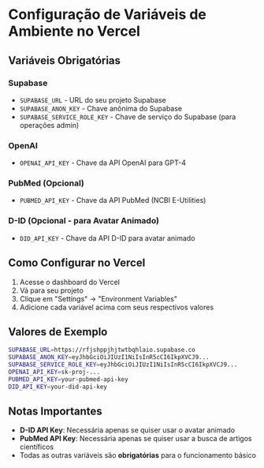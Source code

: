 # Configuração de Variáveis de Ambiente no Vercel

## Variáveis Obrigatórias

### Supabase
- `SUPABASE_URL` - URL do seu projeto Supabase
- `SUPABASE_ANON_KEY` - Chave anônima do Supabase
- `SUPABASE_SERVICE_ROLE_KEY` - Chave de serviço do Supabase (para operações admin)

### OpenAI
- `OPENAI_API_KEY` - Chave da API OpenAI para GPT-4

### PubMed (Opcional)
- `PUBMED_API_KEY` - Chave da API PubMed (NCBI E-Utilities)

### D-ID (Opcional - para Avatar Animado)
- `DID_API_KEY` - Chave da API D-ID para avatar animado

## Como Configurar no Vercel

1. Acesse o dashboard do Vercel
2. Vá para seu projeto
3. Clique em "Settings" → "Environment Variables"
4. Adicione cada variável acima com seus respectivos valores

## Valores de Exemplo

```bash
SUPABASE_URL=https://rfjshppjhjtwtbqhlaio.supabase.co
SUPABASE_ANON_KEY=eyJhbGciOiJIUzI1NiIsInR5cCI6IkpXVCJ9...
SUPABASE_SERVICE_ROLE_KEY=eyJhbGciOiJIUzI1NiIsInR5cCI6IkpXVCJ9...
OPENAI_API_KEY=sk-proj-...
PUBMED_API_KEY=your-pubmed-api-key
DID_API_KEY=your-did-api-key
```

## Notas Importantes

- **D-ID API Key**: Necessária apenas se quiser usar o avatar animado
- **PubMed API Key**: Necessária apenas se quiser usar a busca de artigos científicos
- Todas as outras variáveis são **obrigatórias** para o funcionamento básico
